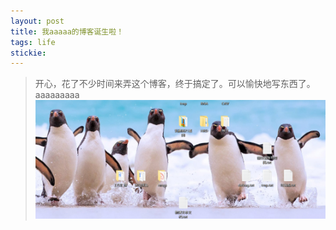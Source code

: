 ```yaml
---
layout: post
title: 我aaaaa的博客诞生啦！
tags: life
stickie: 
---
```

>开心，花了不少时间来弄这个博客，终于搞定了。可以愉快地写东西了。
aaaaaaaaa
![1658470685100.jpg](https://github.com/Ashesltz/Ashesltz.github.io/blob/main/_posts/1658470685100.jpg)
